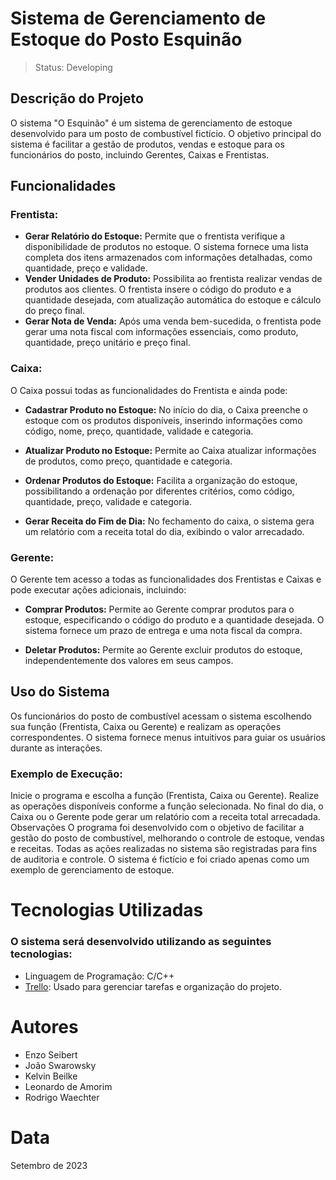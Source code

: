 
# Sistema de Gerenciamento de Estoque do Posto Esquinão
>Status: Developing

## Descrição do Projeto
  O sistema "O Esquinão" é um sistema de gerenciamento de estoque desenvolvido para um posto de combustível fictício. O objetivo principal do sistema é facilitar a gestão de produtos, vendas e estoque para os funcionários do posto, incluindo Gerentes, Caixas e Frentistas.

## Funcionalidades
 ### Frentista:
 - **Gerar Relatório do Estoque:** Permite que o frentista verifique a disponibilidade de produtos no estoque. O sistema fornece uma lista completa dos itens armazenados com informações detalhadas, como quantidade, preço e validade.
 - **Vender Unidades de Produto:** Possibilita ao frentista realizar vendas de produtos aos clientes. O frentista insere o código do produto e a quantidade desejada, com atualização automática do estoque e cálculo do preço final.
 - **Gerar Nota de Venda:** Após uma venda bem-sucedida, o frentista pode gerar uma nota fiscal com informações essenciais, como produto, quantidade, preço unitário e preço final.

### Caixa:
  O Caixa possui todas as funcionalidades do Frentista e ainda pode:

- **Cadastrar Produto no Estoque:** No início do dia, o Caixa preenche o estoque com os produtos disponíveis, inserindo informações como código, nome, preço, quantidade, validade e categoria.

- **Atualizar Produto no Estoque:** Permite ao Caixa atualizar informações de produtos, como preço, quantidade e categoria.

- **Ordenar Produtos do Estoque:** Facilita a organização do estoque, possibilitando a ordenação por diferentes critérios, como código, quantidade, preço, validade e categoria.

- **Gerar Receita do Fim de Dia:** No fechamento do caixa, o sistema gera um relatório com a receita total do dia, exibindo o valor arrecadado.

### Gerente:
  O Gerente tem acesso a todas as funcionalidades dos Frentistas e Caixas e pode executar ações adicionais, incluindo:

- **Comprar Produtos:** Permite ao Gerente comprar produtos para o estoque, especificando o código do produto e a quantidade desejada. O sistema fornece um prazo de entrega e uma nota fiscal da compra.

- **Deletar Produtos:** Permite ao Gerente excluir produtos do estoque, independentemente dos valores em seus campos.

## Uso do Sistema
  Os funcionários do posto de combustível acessam o sistema escolhendo sua função (Frentista, Caixa ou Gerente) e realizam as operações correspondentes. O sistema fornece menus intuitivos para guiar os usuários durante as interações.

### Exemplo de Execução:
  Inicie o programa e escolha a função (Frentista, Caixa ou Gerente).
Realize as operações disponíveis conforme a função selecionada.
  No final do dia, o Caixa ou o Gerente pode gerar um relatório com a receita total arrecadada.
Observações
  O programa foi desenvolvido com o objetivo de facilitar a gestão do posto de combustível, melhorando o controle de estoque, vendas e receitas.
  Todas as ações realizadas no sistema são registradas para fins de auditoria e controle.
  O sistema é fictício e foi criado apenas como um exemplo de gerenciamento de estoque.

# Tecnologias Utilizadas
### O sistema será desenvolvido utilizando as seguintes tecnologias:
- Linguagem de Programação: C/C++
- [Trello](https://trello.com/b/zuyIEfQr/o-esquin%C3%A3o-organiza%C3%A7%C3%A3o): Usado para gerenciar tarefas e organização do projeto.

# Autores
- Enzo Seibert
- João Swarowsky
- Kelvin Beilke
- Leonardo de Amorim
- Rodrigo Waechter

# Data
Setembro de 2023
